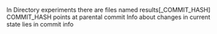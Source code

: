In Directory experiments there are files named results\[_COMMIT_HASH\] 
COMMIT_HASH points at parental commit 
Info about changes in current state lies in commit info
